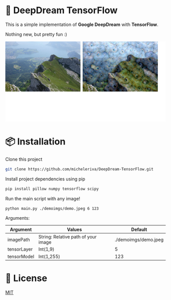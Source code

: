 # 🌈 DeepDream TensorFlow

This is a simple implementation of **Google DeepDream** with **TensorFlow**.

Nothing new, but pretty fun :)

<img src="./demoimgs/docimg.jpg" >

# 📦 Installation

Clone this project

```sh
git clone https://github.com/micheleriva/DeepDream-TensorFlow.git
```

Install project dependencies using pip

```sh
pip install pillow numpy tensorflow scipy
```

Run the main script with any image!

```sh
python main.py ./demoimgs/demo.jpeg 6 123
```

Arguments:

| Argument    | Values                              | Default              |
|-------------|-------------------------------------|----------------------|
| imagePath   | String: Relative path of your image | ./demoimgs/demo.jpeg |
| tensorLayer | Int(1,9)                            | 5                    |
| tensorModel | Int(1,255)                          | 123                  |

# 📜 License

[MIT](LICENSE.md)